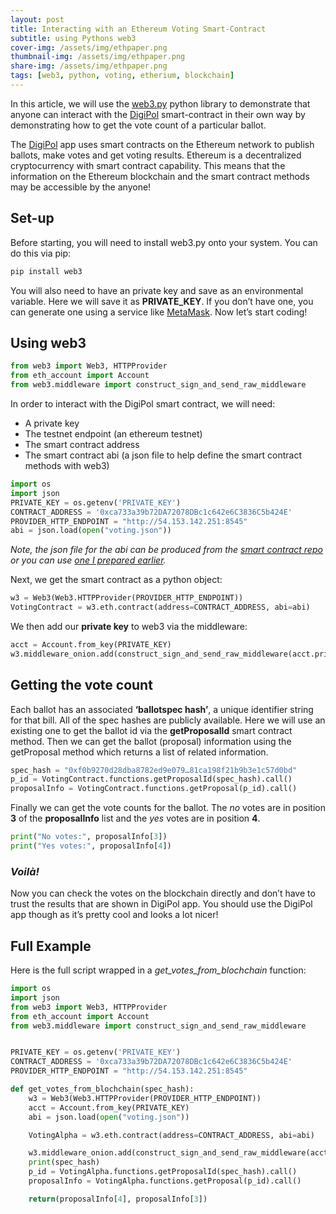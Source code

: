```yaml
---
layout: post
title: Interacting with an Ethereum Voting Smart-Contract 
subtitle: using Pythons web3
cover-img: /assets/img/ethpaper.png
thumbnail-img: /assets/img/ethpaper.png
share-img: /assets/img/ethpaper.png
tags: [web3, python, voting, etherium, blockchain]
---
```


In this article, we will use the [web3.py](https://pypi.org/project/web3/) python library to demonstrate that anyone can interact with the [DigiPol](https://digipol.app/) smart-contract in their own way by demonstrating how to get the vote count of a particular ballot.

The [DigiPol](https://digipol.app/) app uses smart contracts on the Ethereum network to publish ballots, make votes and get voting results. Ethereum is a decentralized cryptocurrency with smart contract capability. This means that the information on the Ethereum blockchain and the smart contract methods may be accessible by the anyone!

## Set-up

Before starting, you will need to install web3.py onto your system. You can do this via pip:

```bash
pip install web3
```

You will also need to have an private key and save as an environmental variable. Here we will save it as **PRIVATE_KEY**. If you don’t have one, you can generate one using a service like [MetaMask](https://metamask.io/). Now let’s start coding!

## Using web3

```python
from web3 import Web3, HTTPProvider
from eth_account import Account
from web3.middleware import construct_sign_and_send_raw_middleware
```

In order to interact with the DigiPol smart contract, we will need:

- A private key
- The testnet endpoint (an ethereum testnet)
- The smart contract address
- The smart contract abi (a json file to help define the smart contract methods with web3)

```python
import os
import json
PRIVATE_KEY = os.getenv('PRIVATE_KEY')
CONTRACT_ADDRESS = '0xca733a39b72DA72078DBc1c642e6C3836C5b424E'
PROVIDER_HTTP_ENDPOINT = "http://54.153.142.251:8545"
abi = json.load(open("voting.json"))
```

*Note, the json file for the abi can be produced from the [smart contract repo](https://github.com/voteflux/voting-alpha-mini-sc) or you can use [one I prepared earlier](https://github.com/voteflux/voting-alpha-mini-sc/blob/master/VotingAlpha.abi.json).*

Next, we get the smart contract as a python object:

```python
w3 = Web3(Web3.HTTPProvider(PROVIDER_HTTP_ENDPOINT))
VotingContract = w3.eth.contract(address=CONTRACT_ADDRESS, abi=abi)
```

We then add our **private key** to web3 via the middleware:

```python
acct = Account.from_key(PRIVATE_KEY)
w3.middleware_onion.add(construct_sign_and_send_raw_middleware(acct.privateKey))
```

## Getting the vote count

Each ballot has an associated **‘ballotspec hash’**, a unique identifier string for that bill. All of the spec hashes are publicly available. Here we will use an existing one to get the ballot id via the **getProposalId** smart contract method. Then we can get the ballot (proposal) information using the getProposal method which returns a list of related information.

```python
spec_hash = "0xf0b9270d28dba8782ed9e079…81ca198f21b9b3e1c57d0bd"
p_id = VotingContract.functions.getProposalId(spec_hash).call()
proposalInfo = VotingContract.functions.getProposal(p_id).call()
```

Finally we can get the vote counts for the ballot. The *no* votes are in position **3** of the **proposalInfo** list and the *yes* votes are in position **4**.

```python
print("No votes:", proposalInfo[3])
print("Yes votes:", proposalInfo[4])
```

### *Voilà!*

Now you can check the votes on the blockchain directly and don’t have to trust the results that are shown in DigiPol app. You should use the DigiPol app though as it’s pretty cool and looks a lot nicer!

## Full Example

Here is the full script wrapped in a *get_votes_from_blochchain* function:

```python
import os
import json
from web3 import Web3, HTTPProvider
from eth_account import Account
from web3.middleware import construct_sign_and_send_raw_middleware


PRIVATE_KEY = os.getenv('PRIVATE_KEY')
CONTRACT_ADDRESS = '0xca733a39b72DA72078DBc1c642e6C3836C5b424E'
PROVIDER_HTTP_ENDPOINT = "http://54.153.142.251:8545"

def get_votes_from_blochchain(spec_hash):
    w3 = Web3(Web3.HTTPProvider(PROVIDER_HTTP_ENDPOINT))
    acct = Account.from_key(PRIVATE_KEY)
    abi = json.load(open("voting.json"))

    VotingAlpha = w3.eth.contract(address=CONTRACT_ADDRESS, abi=abi)

    w3.middleware_onion.add(construct_sign_and_send_raw_middleware(acct.privateKey))
    print(spec_hash)
    p_id = VotingAlpha.functions.getProposalId(spec_hash).call()
    proposalInfo = VotingAlpha.functions.getProposal(p_id).call()

    return(proposalInfo[4], proposalInfo[3])
```
